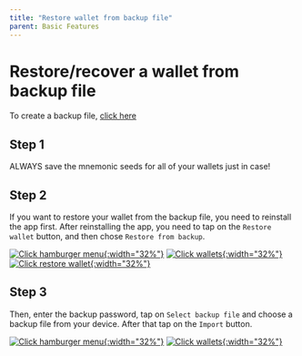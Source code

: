 ```yaml
---
title: "Restore wallet from backup file"
parent: Basic Features
---
```


# Restore/recover a wallet from backup file

To create a backup file, [click here](/docs/basic-features/create-backup)

## Step 1  

ALWAYS save the mnemonic seeds for all of your wallets just in case!

## Step 2  

If you want to restore your wallet from the backup file, you need to reinstall the app first. After reinstalling the app, you need to tap on the `Restore wallet` button, and then chose `Restore from backup`. 

[![Click hamburger menu](/images/restore-1.jpg){:width="32%"}](/images/restore-1.jpg)
[![Click wallets](/images/restore-2.jpg){:width="32%"}](/images/restore-2.jpg)
[![Click restore wallet](/images/restore-3.jpg){:width="32%"}](/images/restore-3.jpg)

## Step 3  

Then, enter the backup password, tap on `Select backup file` and choose a backup file from your device. After that tap on the `Import` button. 

[![Click hamburger menu](/images/restore-1.jpg){:width="32%"}](/images/restore-1.jpg)
[![Click wallets](/images/restore-2.jpg){:width="32%"}](/images/restore-2.jpg)
